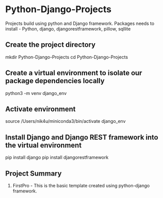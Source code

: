 # Python-Django-Projects

Projects build using python and Django framework.
Packages needs to install - Python, django, djangorestframework, pillow, sqllite

## Create the project directory
mkdir Python-Django-Projects
cd Python-Django-Projects

## Create a virtual environment to isolate our package dependencies locally
python3 -m venv django_env
## Activate environment
source /Users/nik4u/miniconda3/bin/activate django_env  

## Install Django and Django REST framework into the virtual environment
pip install django
pip install djangorestframework


## Project Summary
1. FirstPro - This is the basic template created using python-django framework.
